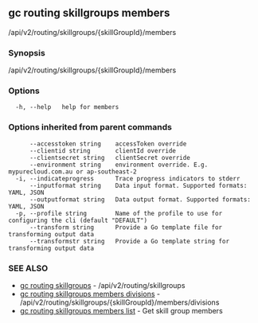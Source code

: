 ## gc routing skillgroups members

/api/v2/routing/skillgroups/{skillGroupId}/members

### Synopsis

/api/v2/routing/skillgroups/{skillGroupId}/members

### Options

```
  -h, --help   help for members
```

### Options inherited from parent commands

```
      --accesstoken string    accessToken override
      --clientid string       clientId override
      --clientsecret string   clientSecret override
      --environment string    environment override. E.g. mypurecloud.com.au or ap-southeast-2
  -i, --indicateprogress      Trace progress indicators to stderr
      --inputformat string    Data input format. Supported formats: YAML, JSON
      --outputformat string   Data output format. Supported formats: YAML, JSON
  -p, --profile string        Name of the profile to use for configuring the cli (default "DEFAULT")
      --transform string      Provide a Go template file for transforming output data
      --transformstr string   Provide a Go template string for transforming output data
```

### SEE ALSO

* [gc routing skillgroups](gc_routing_skillgroups.html)	 - /api/v2/routing/skillgroups
* [gc routing skillgroups members divisions](gc_routing_skillgroups_members_divisions.html)	 - /api/v2/routing/skillgroups/{skillGroupId}/members/divisions
* [gc routing skillgroups members list](gc_routing_skillgroups_members_list.html)	 - Get skill group members


